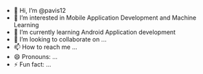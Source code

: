 - 👋 Hi, I’m @pavis12
- 👀 I’m interested in Mobile Application Development and Machine Learning
- 🌱 I’m currently learning Android Application development
- 💞️ I’m looking to collaborate on ...
- 📫 How to reach me ...
- 😄 Pronouns: ...
- ⚡ Fun fact: ...

<!---
pavis12/pavis12 is a ✨ special ✨ repository because its `README.md` (this file) appears on your GitHub profile.
You can click the Preview link to take a look at your changes.
--->
